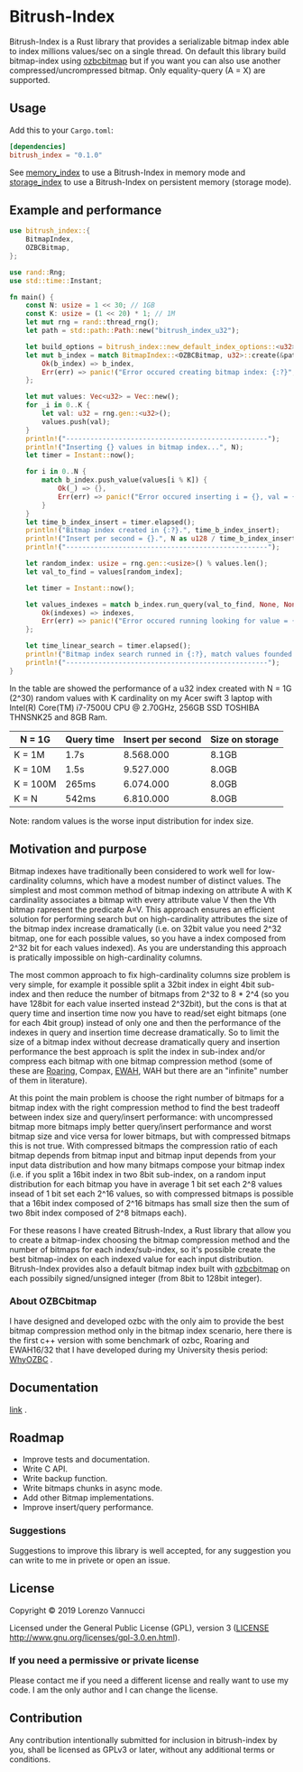 # Bitrush-Index
Bitrush-Index is a Rust library that provides a serializable bitmap index able to index millions values/sec on a single thread. On default this library build bitmap-index using [ozbcbitmap] but if you want you can also use another compressed/uncrompressed bitmap. Only equality-query (A = X) are supported.

[ozbcbitmap]: ./src/ozbcbitmap/mod.rs

## Usage
Add this to your `Cargo.toml`:
```toml
[dependencies]
bitrush_index = "0.1.0"
```
See [memory_index](./examples/memory_index.rs) to use a Bitrush-Index in memory mode and [storage_index](./examples/storage_index.rs) to use a Bitrush-Index on persistent memory (storage mode).


## Example and performance
```Rust
use bitrush_index::{
    BitmapIndex,
    OZBCBitmap,
};

use rand::Rng;
use std::time::Instant;

fn main() {
    const N: usize = 1 << 30; // 1GB
    const K: usize = (1 << 20) * 1; // 1M
    let mut rng = rand::thread_rng();
    let path = std::path::Path::new("bitrush_index_u32");

    let build_options = bitrush_index::new_default_index_options::<u32>();
    let mut b_index = match BitmapIndex::<OZBCBitmap, u32>::create(&path, build_options) {
        Ok(b_index) => b_index,
        Err(err) => panic!("Error occured creating bitmap index: {:?}", err)
    };

    let mut values: Vec<u32> = Vec::new();
    for _i in 0..K {
        let val: u32 = rng.gen::<u32>();
        values.push(val);
    }
    println!("--------------------------------------------------");
    println!("Inserting {} values in bitmap index...", N);
    let timer = Instant::now();

    for i in 0..N {
        match b_index.push_value(values[i % K]) {
            Ok(_) => {},
            Err(err) => panic!("Error occured inserting i = {}, val = {}, error: {:?}", i, values[i % K], err)
        }
    }
    let time_b_index_insert = timer.elapsed();
    println!("Bitmap index created in {:?}.", time_b_index_insert);
    println!("Insert per second = {}.", N as u128 / time_b_index_insert.as_millis() * 1000);
    println!("--------------------------------------------------");

    let random_index: usize = rng.gen::<usize>() % values.len();
    let val_to_find = values[random_index];

    let timer = Instant::now();

    let values_indexes = match b_index.run_query(val_to_find, None, None) {
        Ok(indexes) => indexes,
        Err(err) => panic!("Error occured running looking for value = {}, error: {:?}", val_to_find, err)
    };

    let time_linear_search = timer.elapsed();
    println!("Bitmap index search runned in {:?}, match values founded: {}.", time_linear_search, values_indexes.len());
    println!("--------------------------------------------------");
}
```
In the table are showed the performance of a u32 index created with N = 1G (2^30) random values with K cardinality on my Acer swift 3 laptop with Intel(R) Core(TM) i7-7500U CPU @ 2.70GHz, 256GB SSD TOSHIBA THNSNK25 and 8GB Ram.

| N = 1G     | Query time | Insert per second | Size on storage |
|------------|------------|-------------------|-----------------|
| K = 1M     | 1.7s       | 8.568.000         | 8.1GB           |
| K = 10M    | 1.5s       | 9.527.000         | 8.0GB           |
| K = 100M   | 265ms      | 6.074.000         | 8.0GB           |
| K = N      | 542ms      | 6.810.000         | 8.0GB           |

Note: random values is the worse input distribution for index size.


## Motivation and purpose
Bitmap indexes have traditionally been considered to work well for low-cardinality columns, which have a modest number of distinct values. The simplest and most common method of bitmap indexing on attribute A with K cardinality associates a bitmap with every attribute value V then the Vth bitmap rapresent the predicate A=V. This approach ensures an efficient solution for performing search but on high-cardinality attributes the size of the bitmap index increase dramatically (i.e. on 32bit value you need 2^32 bitmap, one for each possible values, so you have a index composed from 2^32 bit for each values indexed). As you are understanding this approach is pratically impossible on high-cardinality columns.

The most common approach to fix high-cardinality columns size problem is very simple, for example it possible split a 32bit index in eight 4bit sub-index and then reduce the number of bitmaps from 2^32 to 8 * 2^4 (so you have 128bit for each value inserted instead 2^32bit), but the cons is that at query time and insertion time now you have to read/set eight bitmaps (one for each 4bit group) instead of only one and then the performance of the indexes in query and insertion time decrease dramatically. So to limit the size of a bitmap index without decrease dramatically query and insertion performance the best approach is split the index in sub-index and/or compress each bitmap with one bitmap compression method (some of these are [Roaring], Compax, [EWAH], WAH but there are an "infinite" number of them in literature).

At this point the main problem is choose the right number of bitmaps for a bitmap index with the right compression method to find the best tradeoff between index size and query/insert performance: with uncompressed bitmap more bitmaps imply better query/insert performance and worst bitmap size and vice versa for lower bitmaps, but with compressed bitmaps this is not true. With compressed bitmaps the compression ratio of each bitmap depends from bitmap input and bitmap input depends from your input data distribution and how many bitmaps compose your bitmap index (i.e. if you split a 16bit index in two 8bit sub-index, on a random input distribution for each bitmap you have in average 1 bit set each 2^8 values insead of 1 bit set each 2^16 values, so with compressed bitmaps is possible that a 16bit index composed of 2^16 bitmaps has small size then the sum of two 8bit index composed of 2^8 bitmaps each). 

For these reasons I have created Bitrush-Index, a Rust library that allow you to create a bitmap-index choosing the bitmap compression method and the number of bitmaps for each index/sub-index, so it's possible create the best bitmap-index on each indexed value for each input distribution. Bitrush-Index provides also a default bitmap index built with [ozbcbitmap] on each possibily signed/unsigned integer (from 8bit to 128bit integer).

[Roaring]: https://github.com/RoaringBitmap/CRoaring
[EWAH]: https://github.com/lemire/EWAHBoolArray

### About OZBCbitmap
I have designed and developed ozbc with the only aim to provide the best bitmap compression method only in the bitmap index scenario, here there is the first c++ version with some benchmark of ozbc, Roaring and EWAH16/32 that I have developed during my University thesis period: [WhyOZBC] .

[WHyOZBC]: https://github.com/uccidibuti/OZBCBitmap


## Documentation
[link](https://docs.rs/bitrush-index/) .


## Roadmap
- Improve tests and documentation.
- Write C API.
- Write backup function.
- Write bitmaps chunks in async mode.
- Add other Bitmap implementations.
- Improve insert/query performance.


### Suggestions
Suggestions to improve this library is well accepted, for any suggestion you can write to me in privete or open an issue.


## License
Copyright © 2019 Lorenzo Vannucci

Licensed under the General Public License (GPL), version 3 ([LICENSE] http://www.gnu.org/licenses/gpl-3.0.en.html).

[LICENSE]: ./LICENSE

### If you need a permissive or private license
Please contact me if you need a different license and really want to use my code. I am the only author and I can change the license.


## Contribution
Any contribution intentionally submitted for inclusion in bitrush-index by you, shall be licensed as GPLv3 or later, without any additional terms or conditions.
